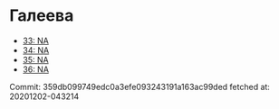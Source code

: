 # Галеева
- [33: NA](33.md)
- [34: NA](34.md)
- [35: NA](35.md)
- [36: NA](36.md)

Commit: 359db099749edc0a3efe093243191a163ac99ded
 fetched at: 20201202-043214
